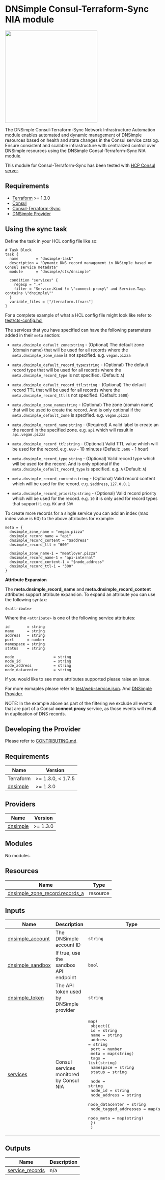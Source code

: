 # DNSimple Consul-Terraform-Sync NIA module

<img src="https://upload.wikimedia.org/wikipedia/commons/thumb/0/04/Terraform_Logo.svg/512px-Terraform_Logo.svg.png" width="300px">

The DNSimple Consul-Terraform-Sync Network Infrastructure Automation module enables automated and dynamic management of DNSimple resources based on health and state changes in the Consul service catalog. Ensure consistent and scalable infrastructure with centralized control over DNSimple resources using the DNSimple Consul-Terraform-Sync NIA module.

This module for Consul-Terraform-Sync has been tested with [HCP Consul server](https://cloud.hashicorp.com/products/consul).

## Requirements

- [Terraform](https://www.terraform.io/downloads.html) >= 1.3.0
- [Consul](https://www.consul.io/docs/install)
- [Consul-Terraform-Sync](https://www.consul.io/docs/nia/installation/install)
- [DNSimple Provider](https://www.terraform.io/docs/providers/dnsimple/index.html)

## Using the sync task

Define the task in your HCL config file like so:

```hcl
# Task Block
task {
  name        = "dnsimple-task"
  description = "Dynamic DNS record management in DNSimple based on Consul service metadata"
  module      = "dnsimple/cts/dnsimple"

  condition "services" {
    regexp = ".+"
    filter = "Service.Kind != \"connect-proxy\" and Service.Tags contains \"dnsimple\""
  }
  variable_files = ["/terraform.tfvars"]
}
```

For a complete example of what a HCL config file might look like refer to [test/cts-config.hcl](test/cts-config.hcl)

The services that you have specified can have the following parameters added in their `meta` section:

* `meta.dnsimple_default_zone`:`string` - (Optional) The default zone (domain name) that will be used for all records where the `meta.dnsimple_zone_name` is not specified. e.g. `vegan.pizza`
* `meta.dnsimple_default_record_type`:`string` - (Optional) The default record type that will be used for all records where the `meta.dnsimple_record_type` is not specified. (Default: `A`)
* `meta.dnsimple_default_record_ttl`:`string` - (Optional) The default record TTL that will be used for all records where the `meta.dnsimple_record_ttl` is not specified. (Default: `3600`)

* `meta.dnsimple_zone_name`:`string` - (Optional) The zone (domain name) that will be used to create the record. And is only optional if the `meta.dnsimple_default_zone` is specified. e.g. `vegan.pizza`
* `meta.dnsimple_record_name`:`string` - (Required) A valid label to create an the record in the specified zone. e.g. `api` which will result in `api.vegan.pizza`
* `meta.dnsimple_record_ttl`:`string` - (Optional) Valid TTL value which will be used for the record. e.g. `600` - 10 minutes (Default: `3600` - 1 hour)
* `meta.dnsimple_record_type`:`string` - (Optional) Valid record type which will be used for the record. And is only optional if the `meta.dnsimple_default_record_type` is specified. e.g. `A` (Default: `A`)
* `meta.dnsimple_record_content`:`string` - (Optional) Valid record content which will be used for the record. e.g. `$address`, `127.0.0.1`
* `meta.dnsimple_record_priority`:`string` - (Optional) Valid record priority which will be used for the record. e.g. `10` it is only used for record types that support it. e.g. `MX` and `SRV`

To create more records for a single service you can add an index (max index value is 60) to the above attributes for example:

```hcl
meta = {
  dnsimple_zone_name = "vegan.pizza"
  dnsimple_record_name = "api"
  dnsimple_record_content = "$address"
  dnsimple_record_ttl = "600"

  dnsimple_zone_name-1 = "meatlover.pizza"
  dnsimple_record_name-1 = "api-internal"
  dnsimple_record_content-1 = "$node_address"
  dnsimple_record_ttl-1 = "300"
}
```

**Attribute Expansion**

The **meta.dnsimple_record_name** and **meta.dnsimple_record_content** attributes support attribute expansion. To expand an attribute you can use the following syntax:

```
$<attribute>
```

Where the `<attribute>` is one of the following service attributes:

```hcl
id        = string
name      = string
address   = string
port      = number
namespace = string
status    = string

node                  = string
node_id               = string
node_address          = string
node_datacenter       = string
```

If you would like to see more attributes supported please raise an issue.

For more exmaples please refer to [test/web-service.json](test/web-service.json). And [DNSimple Provider](https://www.terraform.io/docs/providers/dnsimple/index.html).

NOTE: In the example above as part of the filtering we exclude all events that are part of a Consul **connect proxy** service, as those events will result in duplication of DNS records.

## Developing the Provider

Please refer to [CONTRIBUTING.md](CONTRIBUTING.md).

<!-- BEGIN_TF_DOCS -->
## Requirements

| Name                                                                   | Version           |
| ---------------------------------------------------------------------- | ----------------- |
| Terraform                                                              | >= 1.3.0, < 1.7.5 |
| <a name="requirement_dnsimple"></a> [dnsimple](#requirement\_dnsimple) | >= 1.3.0          |

## Providers

| Name                                                             | Version  |
| ---------------------------------------------------------------- | -------- |
| <a name="provider_dnsimple"></a> [dnsimple](#provider\_dnsimple) | >= 1.3.0 |

## Modules

No modules.

## Resources

| Name                                                                                                                          | Type     |
| ----------------------------------------------------------------------------------------------------------------------------- | -------- |
| [dnsimple_zone_record.records_a](https://registry.terraform.io/providers/dnsimple/dnsimple/latest/docs/resources/zone_record) | resource |

## Inputs

| Name                                                                                 | Description                             | Type                                                                                                                                                                                                                                                                                                                                                                                                                                                                                                                                                      | Default | Required |
| ------------------------------------------------------------------------------------ | --------------------------------------- | --------------------------------------------------------------------------------------------------------------------------------------------------------------------------------------------------------------------------------------------------------------------------------------------------------------------------------------------------------------------------------------------------------------------------------------------------------------------------------------------------------------------------------------------------------- | ------- | :------: |
| <a name="input_dnsimple_account"></a> [dnsimple\_account](#input\_dnsimple\_account) | The DNSimple account ID                 | `string`                                                                                                                                                                                                                                                                                                                                                                                                                                                                                                                                                  | n/a     |   yes    |
| <a name="input_dnsimple_sandbox"></a> [dnsimple\_sandbox](#input\_dnsimple\_sandbox) | If true, use the sandbox API endpoint   | `bool`                                                                                                                                                                                                                                                                                                                                                                                                                                                                                                                                                    | n/a     |   yes    |
| <a name="input_dnsimple_token"></a> [dnsimple\_token](#input\_dnsimple\_token)       | The API token used by DNSimple provider | `string`                                                                                                                                                                                                                                                                                                                                                                                                                                                                                                                                                  | n/a     |   yes    |
| <a name="input_services"></a> [services](#input\_services)                           | Consul services monitored by Consul NIA | <pre>map(<br>    object({<br>      id        = string<br>      name      = string<br>      address   = string<br>      port      = number<br>      meta      = map(string)<br>      tags      = list(string)<br>      namespace = string<br>      status    = string<br><br>      node                  = string<br>      node_id               = string<br>      node_address          = string<br>      node_datacenter       = string<br>      node_tagged_addresses = map(string)<br>      node_meta             = map(string)<br>    })<br>  )</pre> | n/a     |   yes    |

## Outputs

| Name                                                                                | Description |
| ----------------------------------------------------------------------------------- | ----------- |
| <a name="output_service_records"></a> [service\_records](#output\_service\_records) | n/a         |
<!-- END_TF_DOCS -->
